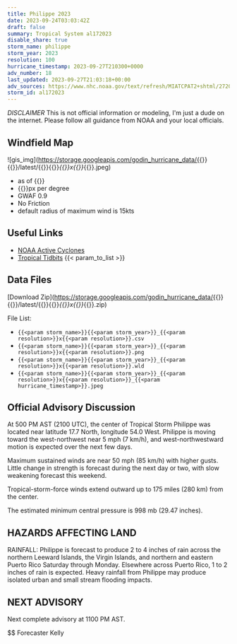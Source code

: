 ```yaml
---
title: Philippe 2023
date: 2023-09-24T03:03:42Z
draft: false
summary: Tropical System al172023
disable_share: true
storm_name: philippe
storm_year: 2023
resolution: 100
hurricane_timestamp: 2023-09-27T210300+0000
adv_number: 18
last_updated: 2023-09-27T21:03:18+00:00
adv_sources: https://www.nhc.noaa.gov/text/refresh/MIATCPAT2+shtml/272037.shtml;https://www.nhc.noaa.gov/refresh/graphics_at2+shtml/203842.shtml?cone
storm_id: al172023
---
```

*DISCLAIMER* This is not official information or modeling, I'm just a dude on the internet.  Please follow all guidance from NOAA and your local officials.

## Windfield Map
![gis_img](https://storage.googleapis.com/godin_hurricane_data/{{<param storm_name>}}{{<param storm_year>}}/latest/{{<param storm_name>}}{{<param storm_year>}}_{{<param resolution>}}x{{<param resolution>}}_{{<param hurricane_timestamp>}}.jpeg)

- as of {{<param last_updated>}}
- {{<param resolution>}}px per degree
- GWAF 0.9
- No Friction
- default radius of maximum wind is 15kts

## Useful Links
- [NOAA Active Cyclones](https://www.nhc.noaa.gov/)
- [Tropical Tidbits](https://www.tropicaltidbits.com/storminfo/)
{{< param_to_list >}}

## Data Files
[Download Zip](https://storage.googleapis.com/godin_hurricane_data/{{<param storm_name>}}{{<param storm_year>}}/latest/{{<param storm_name>}}{{<param storm_year>}}_{{<param resolution>}}x{{<param resolution>}}_{{<param hurricane_timestamp>}}.zip)

File List:
- `{{<param storm_name>}}{{<param storm_year>}}_{{<param resolution>}}x{{<param resolution>}}.csv`
- `{{<param storm_name>}}{{<param storm_year>}}_{{<param resolution>}}x{{<param resolution>}}.png`
- `{{<param storm_name>}}{{<param storm_year>}}_{{<param resolution>}}x{{<param resolution>}}.wld`
- `{{<param storm_name>}}{{<param storm_year>}}_{{<param resolution>}}x{{<param resolution>}}_{{<param hurricane_timestamp>}}.jpeg`


## Official Advisory Discussion
At 500 PM AST (2100 UTC), the center of Tropical Storm Philippe was 
located near latitude 17.7 North, longitude 54.0 West. Philippe is 
moving toward the west-northwest near 5 mph (7 km/h), and 
west-northwestward motion is expected over the next few days.
 
Maximum sustained winds are near 50 mph (85 km/h) with higher gusts. 
Little change in strength is forecast during the next day or two, 
with slow weakening forecast this weekend.
 
Tropical-storm-force winds extend outward up to 175 miles (280 km)
from the center.
 
The estimated minimum central pressure is 998 mb (29.47 inches).
 
 
HAZARDS AFFECTING LAND
----------------------
RAINFALL: Philippe is forecast to produce 2 to 4 inches of rain 
across the northern Leeward Islands, the Virgin Islands, and 
northern and eastern Puerto Rico Saturday through Monday. Elsewhere 
across Puerto Rico, 1 to 2 inches of rain is expected. Heavy 
rainfall from Philippe may produce isolated urban and small stream 
flooding impacts.
 
 
NEXT ADVISORY
-------------
Next complete advisory at 1100 PM AST.
 
$$
Forecaster Kelly